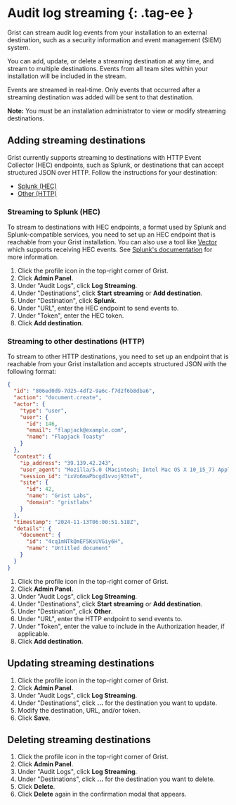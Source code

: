 # Audit log streaming {: .tag-ee }

Grist can stream audit log events from your installation to an external
destination, such as a security information and event management (SIEM) system.

You can add, update, or delete a streaming destination at any time, and stream
to multiple destinations. Events from all team sites within your installation
will be included in the stream.

Events are streamed in real-time. Only events that occurred after a streaming
destination was added will be sent to that destination.

**Note:** You must be an installation administrator to view or modify streaming
destinations.

## Adding streaming destinations

Grist currently supports streaming to destinations with HTTP Event Collector
(HEC) endpoints, such as Splunk, or destinations that can accept structured JSON
over HTTP. Follow the instructions for your destination:

* [Splunk (HEC)](#streaming-to-splunk-hec)
* [Other (HTTP)](#streaming-to-other-destinations-http)

### Streaming to Splunk (HEC)

To stream to destinations with HEC endpoints, a format used by Splunk and
Splunk-compatible services, you need to set up an HEC endpoint that is
reachable from your Grist installation. You can also use a tool like
[Vector](https://vector.dev/) which supports receiving HEC events. See
[Splunk's documentation](https://docs.splunk.com/Documentation/Splunk/latest/Data/UsetheHTTPEventCollector)
for more information.

1. Click the profile icon in the top-right corner of Grist.
2. Click **Admin Panel**.
3. Under "Audit Logs", click **Log Streaming**.
4. Under "Destinations", click **Start streaming** or **Add destination**.
5. Under "Destination", click **Splunk**.
6. Under "URL", enter the HEC endpoint to send events to.
7. Under "Token", enter the HEC token.
8. Click **Add destination**.

### Streaming to other destinations (HTTP)

To stream to other HTTP destinations, you need to set up an endpoint that is
reachable from your Grist installation and accepts structured JSON with the
following format:

```json
{
  "id": "806ed0d9-7d25-4df2-9a6c-f7d2f6b8dba6",
  "action": "document.create",
  "actor": {
    "type": "user",
    "user": {
      "id": 146,
      "email": "flapjack@example.com",
      "name": "Flapjack Toasty"
    }
  },
  "context": {
    "ip_address": "39.139.42.243",
    "user_agent": "Mozilla/5.0 (Macintosh; Intel Mac OS X 10_15_7) AppleWebKit/537.36 (KHTML, like Gecko) Chrome/130.0.0.0 Safari/537.36",
    "session_id": "ixVo6maPbcgd1vvoj93teT",
    "site": {
      "id": 42,
      "name": "Grist Labs",
      "domain": "gristlabs"
    }
  },
  "timestamp": "2024-11-13T06:00:51.518Z",
  "details": {
    "document": {
      "id": "4cq1mNTkQmEF5KsUVGiy6H",
      "name": "Untitled document"
    }
  }
}
```

1. Click the profile icon in the top-right corner of Grist.
2. Click **Admin Panel**.
3. Under "Audit Logs", click **Log Streaming**.
4. Under "Destinations", click **Start streaming** or **Add destination**.
5. Under "Destination", click **Other**.
6. Under "URL", enter the HTTP endpoint to send events to.
7. Under "Token", enter the value to include in the Authorization header, if applicable.
8. Click **Add destination**.

## Updating streaming destinations

1. Click the profile icon in the top-right corner of Grist.
2. Click **Admin Panel**.
3. Under "Audit Logs", click **Log Streaming**.
4. Under "Destinations", click **...** for the destination you want to update.
5. Modify the destination, URL, and/or token.
6. Click **Save**.

## Deleting streaming destinations

1. Click the profile icon in the top-right corner of Grist.
2. Click **Admin Panel**.
3. Under "Audit Logs", click **Log Streaming**.
4. Under "Destinations", click **...** for the destination you want to delete.
5. Click **Delete**.
6. Click **Delete** again in the confirmation modal that appears.

